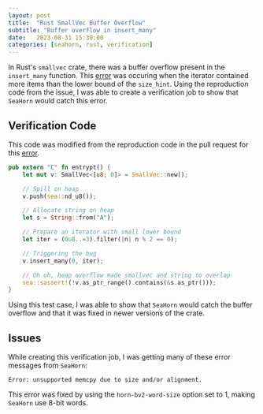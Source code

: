 ```yaml
---
layout: post
title:  "Rust SmallVec Buffer Overflow"
subtitle: "Buffer overflow in insert_many"
date:   2023-08-31 15:30:00
categories: [seahorn, rust, verification]
---
```


In Rust's `smallvec` crate, there was a buffer overflow present in the `insert_many` function. This [error](https://github.com/servo/rust-smallvec/issues/252) was occuring when the iterator contained more items than the lower bound of the `size_hint`. Using the reproduction code from the issue, I was able to create a verification job to show that `SeaHorn` would catch this error.

## Verification Code

This code was modified from the reproduction code in the pull request for this [error](https://github.com/servo/rust-smallvec/issues/252).

```rust
pub extern "C" fn entrypt() {
    let mut v: SmallVec<[u8; 0]> = SmallVec::new();

    // Spill on heap
    v.push(sea::nd_u8());

    // Allocate string on heap
    let s = String::from("A");

    // Prepare an iterator with small lower bound
    let iter = (0u8..=3).filter(|n| n % 2 == 0);

    // Triggering the bug
    v.insert_many(0, iter);

    // Uh oh, heap overflow made smallvec and string to overlap
    sea::sassert!(!v.as_ptr_range().contains(&s.as_ptr()));
}
```

Using this test case, I was able to show that `SeaHorn` would catch the buffer overflow and that it was fixed in newer versions of the crate.

## Issues

While creating this verification job, I was getting many of these error messages from `SeaHorn`:

```
Error: unsupported memcpy due to size and/or alignment.
```

This error was fixed by using the `horn-bv2-word-size` option set to 1, making `SeaHorn` use 8-bit words.
